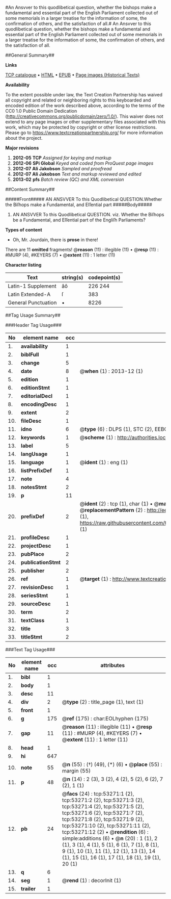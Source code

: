 #An Ansvver to this quodlibetical question, whether the bishops make a fundamental and essential part of the English Parliament collected out of some memorials in a larger treatise for the information of some, the confirmation of others, and the satisfaction of all.#
An Ansvver to this quodlibetical question, whether the bishops make a fundamental and essential part of the English Parliament collected out of some memorials in a larger treatise for the information of some, the confirmation of others, and the satisfaction of all.

##General Summary##

**Links**

[TCP catalogue](http://www.ota.ox.ac.uk/tcp/)  • 
[HTML](http://tei.it.ox.ac.uk/tcp/Texts-HTML/free/A25/A25628.html)  • 
[EPUB](http://tei.it.ox.ac.uk/tcp/Texts-EPUB/free/A25/A25628.epub) • 
[Page images (Historical Texts)](https://historicaltexts.jisc.ac.uk/eebo-12062027e)

**Availability**

To the extent possible under law, the Text Creation Partnership has waived all copyright and related or neighboring rights to this keyboarded and encoded edition of the work described above, according to the terms of the CC0 1.0 Public Domain Dedication (http://creativecommons.org/publicdomain/zero/1.0/). This waiver does not extend to any page images or other supplementary files associated with this work, which may be protected by copyright or other license restrictions. Please go to https://www.textcreationpartnership.org/ for more information about the project.

**Major revisions**

1. __2012-05__ __TCP__ *Assigned for keying and markup*
1. __2012-06__ __SPi Global__ *Keyed and coded from ProQuest page images*
1. __2012-07__ __Ali Jakobson__ *Sampled and proofread*
1. __2012-07__ __Ali Jakobson__ *Text and markup reviewed and edited*
1. __2013-02__ __pfs__ *Batch review (QC) and XML conversion*

##Content Summary##

#####Front#####
AN ANSVVER To this Quodlibetical QUESTION.Whether the Biſhops make a Fundamental, and Eſſential part
#####Body#####

1. AN ANSVVER To this Quodlibetical QUESTION. viz. Whether the Biſhops be a Fundamental, and Eſſential part of the Engliſh Parliaments?

**Types of content**

  * Oh, Mr. Jourdain, there is **prose** in there!

There are 11 **omitted** fragments! 
 @__reason__ (11) : illegible (11)  •  @__resp__ (11) : #MURP (4), #KEYERS (7)  •  @__extent__ (11) : 1 letter (11)

**Character listing**


|Text|string(s)|codepoint(s)|
|---|---|---|
|Latin-1 Supplement|âô|226 244|
|Latin Extended-A|ſ|383|
|General Punctuation|•|8226|

##Tag Usage Summary##

###Header Tag Usage###

|No|element name|occ|attributes|
|---|---|---|---|
|1.|__availability__|1||
|2.|__biblFull__|1||
|3.|__change__|5||
|4.|__date__|8| @__when__ (1) : 2013-12 (1)|
|5.|__edition__|1||
|6.|__editionStmt__|1||
|7.|__editorialDecl__|1||
|8.|__encodingDesc__|1||
|9.|__extent__|2||
|10.|__fileDesc__|1||
|11.|__idno__|6| @__type__ (6) : DLPS (1), STC (2), EEBO-CITATION (1), OCLC (1), VID (1)|
|12.|__keywords__|1| @__scheme__ (1) : http://authorities.loc.gov/ (1)|
|13.|__label__|5||
|14.|__langUsage__|1||
|15.|__language__|1| @__ident__ (1) : eng (1)|
|16.|__listPrefixDef__|1||
|17.|__note__|4||
|18.|__notesStmt__|2||
|19.|__p__|11||
|20.|__prefixDef__|2| @__ident__ (2) : tcp (1), char (1)  •  @__matchPattern__ (2) : ([0-9\-]+):([0-9IVX]+) (1), (.+) (1)  •  @__replacementPattern__ (2) : http://eebo.chadwyck.com/downloadtiff?vid=$1&page=$2 (1), https://raw.githubusercontent.com/textcreationpartnership/Texts/master/tcpchars.xml#$1 (1)|
|21.|__profileDesc__|1||
|22.|__projectDesc__|1||
|23.|__pubPlace__|2||
|24.|__publicationStmt__|2||
|25.|__publisher__|2||
|26.|__ref__|1| @__target__ (1) : http://www.textcreationpartnership.org/docs/. (1)|
|27.|__revisionDesc__|1||
|28.|__seriesStmt__|1||
|29.|__sourceDesc__|1||
|30.|__term__|2||
|31.|__textClass__|1||
|32.|__title__|3||
|33.|__titleStmt__|2||


###Text Tag Usage###

|No|element name|occ|attributes|
|---|---|---|---|
|1.|__bibl__|1||
|2.|__body__|1||
|3.|__desc__|11||
|4.|__div__|2| @__type__ (2) : title_page (1), text (1)|
|5.|__front__|1||
|6.|__g__|175| @__ref__ (175) : char:EOLhyphen (175)|
|7.|__gap__|11| @__reason__ (11) : illegible (11)  •  @__resp__ (11) : #MURP (4), #KEYERS (7)  •  @__extent__ (11) : 1 letter (11)|
|8.|__head__|1||
|9.|__hi__|647||
|10.|__note__|55| @__n__ (55) : (†) (49), (*) (6)  •  @__place__ (55) : margin (55)|
|11.|__p__|48| @__n__ (14) : 2 (3), 3 (2), 4 (2), 5 (2), 6 (2), 7 (2), 1 (1)|
|12.|__pb__|24| @__facs__ (24) : tcp:53271:1 (2), tcp:53271:2 (2), tcp:53271:3 (2), tcp:53271:4 (2), tcp:53271:5 (2), tcp:53271:6 (2), tcp:53271:7 (2), tcp:53271:8 (2), tcp:53271:9 (2), tcp:53271:10 (2), tcp:53271:11 (2), tcp:53271:12 (2)  •  @__rendition__ (6) : simple:additions (6)  •  @__n__ (20) : 1 (1), 2 (1), 3 (1), 4 (1), 5 (1), 6 (1), 7 (1), 8 (1), 9 (1), 10 (1), 11 (1), 12 (1), 13 (1), 14 (1), 15 (1), 16 (1), 17 (1), 18 (1), 19 (1), 20 (1)|
|13.|__q__|6||
|14.|__seg__|1| @__rend__ (1) : decorInit (1)|
|15.|__trailer__|1||

